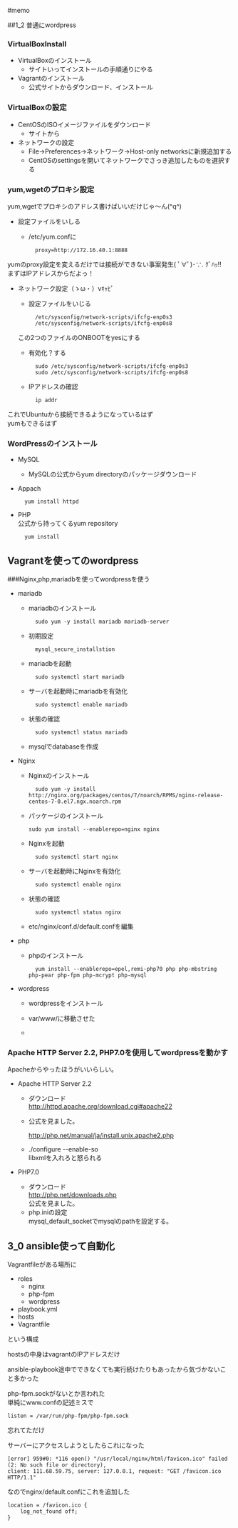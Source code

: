 #memo

##1_2 普通にwordpress
### VirtualBoxInstall

* VirtualBoxのインストール  
	- サイトいってインストールの手順通りにやる
* Vagrantのインストール 
	- 公式サイトからダウンロード、インストール  

### VirtualBoxの設定

* CentOSのISOイメージファイルをダウンロード
	- サイトから  
* ネットワークの設定
 	- File→Preferences→ネットワーク→Host-only networksに新規追加する
 	- CentOSのsettingsを開いてネットワークでさっき追加したものを選択する

### yum,wgetのプロキシ設定
yum,wgetでプロキシのアドレス書けばいいだけじゃ〜ん(^q^)

* 設定ファイルをいしる
 	- /etc/yum.confに  

 			proxy=http://172.16.40.1:8888

yumのproxy設定を変えるだけでは接続ができない事案発生( ﾟ∀ﾟ)･∵. ｸﾞﾊｯ!!  
まずはIPアドレスからだよっ！  

* ネットワーク設定（ゝω・）vｷｬﾋﾟ  
	- 設定ファイルをいじる  

	 		/etc/sysconfig/network-scripts/ifcfg-enp0s3  
	 		/etc/sysconfig/network-scripts/ifcfg-enp0s8  

	この2つのファイルのONBOOTをyesにする  

	- 有効化？する  

			sudo /etc/sysconfig/network-scripts/ifcfg-enp0s3  
			sudo /etc/sysconfig/network-scripts/ifcfg-enp0s8

	- IPアドレスの確認  

			ip addr

これでUbuntuから接続できるようになっているはず  
yumもできるはず

### WordPressのインストール

* MySQL  
	- MySQLの公式からyum directoryのパッケージダウンロード
* Appach  

		yum install httpd

* PHP  
	公式から持ってくるyum repository

		yum install

## Vagrantを使ってのwordpress
###Nginx,php,mariadbを使ってwordpressを使う  

* mariadb  
	- mariadbのインストール  
		
			sudo yum -y install mariadb mariadb-server

	- 初期設定  

			mysql_secure_installstion

	- mariadbを起動  
		
			sudo systemctl start mariadb

	- サーバを起動時にmariadbを有効化  
		
			sudo systemctl enable mariadb

	- 状態の確認  

			sudo systemctl status mariadb

	- mysqlでdatabaseを作成
* Nginx  
	- Nginxのインストール  

			sudo yum -y install http://nginx.org/packages/centos/7/noarch/RPMS/nginx-release-centos-7-0.el7.ngx.noarch.rpm

	- 	パッケージのインストール  

			sudo yum install --enablerepo=nginx nginx

	- Nginxを起動  

			sudo systemctl start nginx

	- サーバを起動時にNginxを有効化  

			sudo systemctl enable nginx

	- 状態の確認  

			sudo systemctl status nginx

	- etc/nginx/conf.d/default.confを編集  
	 
* php 
	- phpのインストール  

			yum install --enablerepo=epel,remi-php70 php php-mbstring php-pear php-fpm php-mcrypt php-mysql

* wordpress  
	- wordpressをインストール  

	- var/www/に移動させた

	- 

### Apache HTTP Server 2.2, PHP7.0を使用してwordpressを動かす

Apacheからやったほうがいいらしい。

* Apache HTTP Server 2.2

	- ダウンロード  
		http://httpd.apache.org/download.cgi#apache22  

	- 公式を見ました。

		http://php.net/manual/ja/install.unix.apache2.php  

	- ./configure --enable-so  
		libxmlを入れろと怒られる

* PHP7.0
	
	- ダウンロード  
		http://php.net/downloads.php  
	公式を見ました。
	- php.iniの設定  
		mysql_default_socketでmysqlのpathを設定する。

## 3_0 ansible使って自動化

Vagrantfileがある場所に  

- roles
	- nginx
	- php-fpm
	- wordpress
- playbook.yml
- hosts
- Vagrantfile

という構成

hostsの中身はvagrantのIPアドレスだけ

ansible-playbook途中でできなくても実行続けたりもあったから気づかないこと多かった

php-fpm.sockがないとか言われた  
単純にwww.confの記述ミスで

	listen = /var/run/php-fpm/php-fpm.sock

忘れてただけ

サーバーにアクセスしようとしたらこれになった  

	[error] 959#0: *116 open() "/usr/local/nginx/html/favicon.ico" failed (2: No such file or directory), 
	client: 111.68.59.75, server: 127.0.0.1, request: "GET /favicon.ico HTTP/1.1"

なのでnginx/default.confにこれを追加した

	location = /favicon.ico {
  		log_not_found off;
	}